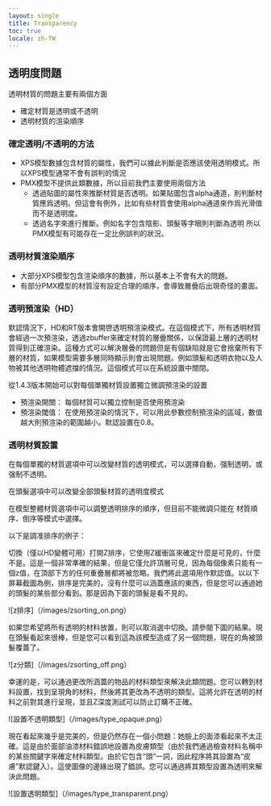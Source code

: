 ```yaml
---
layout: single
title: Transparency
toc: true
locale: zh-TW
---
```


## 透明度問題

透明材質的問題主要有兩個方面
* 確定材質是透明或不透明
* 透明材質的渲染順序


### 確定透明/不透明的方法

* XPS模型數據包含材質的屬性，我們可以據此判斷是否應該使用透明模式。所以XPS模型通常不會有誤判的情況
* PMX模型不提供此類數據，所以目前我們主要使用兩個方法
    * 透過貼圖的屬性來推斷材質是否透明。如果貼圖包含alpha通道，則判斷材質應爲透明。但這會有例外，比如有些材質會使用alpha通道來作爲光滑值而不是透明度。
    * 透過名字來進行推斷。例如名字包含陰影、頭髮等字眼則判斷為透明
所以PMX模型有可能存在一定比例誤判的狀況。


### 透明材質渲染順序

* 大部分XPS模型包含渲染順序的數據，所以基本上不會有大的問題。
* 有部分PMX模型的材質沒有設定合理的順序，會導致層曡后出現奇怪的畫面。


### 透明預渲染（HD）

默認情況下，HD和RT版本會開啓透明預渲染模式。在這個模式下，所有透明材質會經過一次預渲染，透過zbuffer來確定材質的層曡關係，以保證最上層的透明材質得到正確渲染。這種方式可以解決層曡的問題但是有個缺陷就是它會捨棄所有下層的材質，如果模型需要多層同時顯示則會出現問題。例如頭髮和透明衣物以及人物被其他透明物體遮擋的情況。這個模式可以在系統設置中關閉。

從1.4.3版本開始可以對每個單獨材質設置獨立微調預渲染的設置
* 預渲染開關： 每個材質可以獨立控制是否使用預渲染
* 預渲染閾值： 在使用預渲染的情況下，可以用此參數控制預渲染的區域，數值越大則預渲染的範圍越小。默認設置在0.8。

### 透明材質設置

在每個單獨的材質選項中可以改變材質的透明模式，可以選擇自動，强制透明，或强制不透明。

在頭髮選項中可以改變全部頭髮材質的透明度模式

在模型整體材質選項中可以調整透明排序的順序，但目前不能微調只能在 材質順序、倒序等模式中選擇。

以下是調准排序的例子：

切換（僅以HD變體可用）打開Z排序，它使用Z緩衝區來確定什麼是可見的，什麼不是。這是一個非常準確的結果，但是它僅允許頂層可見，因為每個像素只能有一個z值，在頂部下方的任何重疊層都將被忽略。我們將此選項用作默認值。以以下屏幕截圖為例，排序是完美的，沒有什麼可以涵蓋應該的東西，但是您可以通過她的頭髮的某些部分看到。那是因為下面的頭髮是看不見的。

![z排序]（/images/zsorting_on.png）

如果您希望將所有透明的材料放置，則可以取消選中切換。請參閱下圖的結果。現在頭髮看起來很棒，但是您可以看到這為該模型造成了另一個問題，現在的角被頭髮覆蓋了。

![z分類]（/images/zsorting_off.png）

幸運的是，可以通過更改所涵蓋的物品的材料類型來解決此類問題。您可以轉到材料設置，找到呈現角的材料，然後將其更改為不透明的類型。這將允許在透明的材料之前對其進行呈現，並且Z深度測試可以防止訂購不正確。

![設置不透明類型]（/images/type_opaque.png）

現在看起來幾乎是完美的，但是仍然存在一個小問題：她臉上的面漆看起來不太正確。這是由於面部油漆材料錯誤地設置為皮膚類型（由於我們通過檢查材料名稱中的某些關鍵字來確定材料類型。由於它包含“頭”一詞，因此程序將其設置為“皮膚”默認鍵入）。這使圖像的邊緣出現了錯誤。您可以通過將其類型設置為透明來解決此問題。

![設置透明類型]（/images/type_transparent.png）
